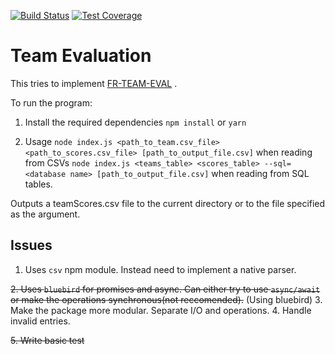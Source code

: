 [![Build Status](https://travis-ci.org/mukkachaitanya/fr_team_eval.svg?branch=master)](https://travis-ci.org/mukkachaitanya/fr_team_eval) [![Test Coverage](https://codeclimate.com/github/mukkachaitanya/fr_team_eval/badges/coverage.svg)](https://codeclimate.com/github/mukkachaitanya/fr_team_eval/coverage)
# Team Evaluation
This tries to implement [FR-TEAM-EVAL](https://github.com/AutolabJS/AutolabJS/wiki/FR-Team-Evaluation) .

To run the program:

1. Install the required dependencies
```npm install```
or
```yarn```

2. Usage `node index.js <path_to_team.csv_file> <path_to_scores.csv_file> [path_to_output_file.csv]` when reading from CSVs
   `node index.js <teams_table> <scores_table> --sql=<database name> [path_to_output_file.csv]` when reading from SQL tables.

Outputs a teamScores.csv file to the current directory or to the file specified as the argument.

## Issues

1. Uses `csv` npm module. Instead need to implement a native parser.

~~2. Uses `bluebird` for promises and async. Can either try to use `async/await` or make the operations synchronous(not reccomended).~~ (Using bluebird)
3. Make the package more modular. Separate I/O and operations.
4. Handle invalid entries.

~~5. Write basic test~~
